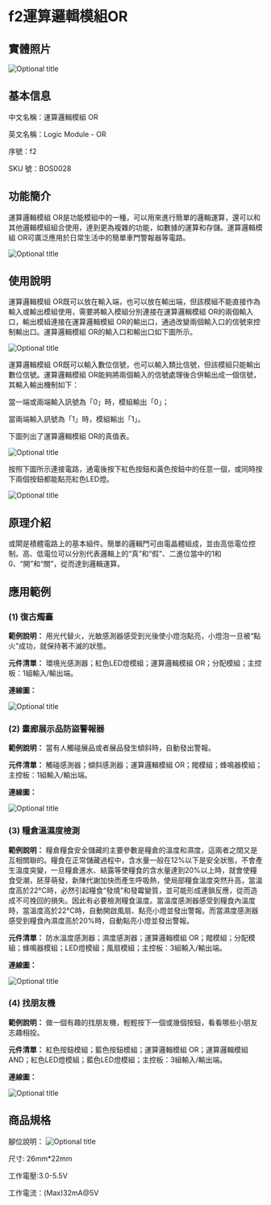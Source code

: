 # f2運算邏輯模組OR

## 實體照片

![Optional title](../.gitbook/assets/boson-luo-ji-huo-mo-kuai-shi-wu-tu.png)

## 基本信息

中文名稱：運算邏輯模組 OR

英文名稱：Logic Module - OR

序號：f2

SKU 號：BOS0028

## 功能簡介

運算邏輯模組 OR是功能模組中的一種，可以用來進行簡單的邏輯運算，還可以和其他邏輯模組組合使用，達到更為複雜的功能，如數據的運算和存儲。運算邏輯模組 OR可廣泛應用於日常生活中的簡單車門警報器等電路。

![Optional title](../.gitbook/assets/boson-luo-ji-huo-mo-kuai-shi-li.png)

## 使用說明

運算邏輯模組 OR既可以放在輸入端，也可以放在輸出端，但該模組不能直接作為輸入或輸出模組使用，需要將輸入模組分別連接在運算邏輯模組 OR的兩個輸入口，輸出模組連接在運算邏輯模組 OR的輸出口，通過改變兩個輸入口的信號來控制輸出口。運算邏輯模組 OR的輸入口和輸出口如下圖所示。

![Optional title](../.gitbook/assets/boson-luo-ji-huo-mo-kuai-shi-yong-shuo-ming-1.png)

運算邏輯模組 OR既可以輸入數位信號，也可以輸入類比信號，但該模組只能輸出數位信號。運算邏輯模組 OR能夠將兩個輸入的信號處理後合併輸出成一個信號，其輸入輸出機制如下：

當一端或兩端輸入訊號為「0」時，模組輸出「0」；

當兩端輸入訊號為「1」時，模組輸出「1」。

下圖列出了運算邏輯模組 OR的真值表。

![Optional title](../.gitbook/assets/boson-luo-ji-huo-mo-kuai-shi-yong-shuo-ming-2.png)

按照下圖所示連接電路，通電後按下紅色按鈕和黃色按鈕中的任意一個，或同時按下兩個按鈕都能點亮紅色LED燈。

![Optional title](../.gitbook/assets/boson-luo-ji-huo-mo-kuai-shi-yong-shuo-ming-3.png)

## 原理介紹

或閘是積體電路上的基本組件。簡單的邏輯門可由電晶體組成，並由高低電位控制。高、低電位可以分別代表邏輯上的“真”和“假”、二進位當中的1和0、“開”和“關”，從而達到邏輯運算。

## 應用範例

### **\(1\) 復古燭臺**

**範例說明：** 用光代替火，光敏感測器感受到光後使小燈泡點亮，小燈泡一旦被“點火”成功，就保持著不滅的狀態。

**元件清單：** 環境光感測器；紅色LED燈模組；運算邏輯模組 OR；分配模組；主控板：1組輸入/輸出端。

**連線圖：**

![Optional title](../.gitbook/assets/boson-luo-ji-huo-mo-kuai-fu-gu-zhu-tai-lian-xian-tu.png)

### **\(2\) 畫廊展示品防盜警報器**

**範例說明：** 當有人觸碰展品或者展品發生傾斜時，自動發出警報。

**元件清單：** 觸碰感測器；傾斜感測器；運算邏輯模組 OR；閥模組；蜂鳴器模組；主控板：1組輸入/輸出端。

**連線圖：**

![Optional title](../.gitbook/assets/boson-luo-ji-huo-mo-kuai-hua-lang-zhan-shi-pin-fang-dao-bao-jing-qi-lian-xian-tu.png)

### **\(3\) 糧倉溫濕度檢測**

**範例說明：** 糧倉糧食安全儲藏的主要參數是糧倉的溫度和濕度，這兩者之間又是互相關聯的。糧食在正常儲藏過程中，含水量一般在12%以下是安全狀態，不會產生溫度突變，一旦糧倉進水、結露等使糧食的含水量達到20%以上時，就會使糧食受潮，胚芽萌發，新陳代謝加快而產生呼吸熱，使局部糧食溫度突然升高，當溫度高於22°C時，必然引起糧食“發燒”和發霉變質，並可能形成連鎖反應，從而造成不可挽回的損失。因此有必要檢測糧食溫度。當溫度感測器感受到糧食內溫度時，當溫度高於22°C時，自動開啟風扇、點亮小燈並發出警報。而當濕度感測器感受到糧食內濕度高於20%時，自動點亮小燈並發出警報。

**元件清單：** 防水溫度感測器；濕度感測器；運算邏輯模組 OR；閥模組；分配模組；蜂鳴器模組；LED燈模組；風扇模組；主控板：3組輸入/輸出端。

**連線圖：**

![Optional title](../.gitbook/assets/boson-luo-ji-huo-mo-kuai-liang-cang-wen-shi-du-jian-ce-lian-xian-tu.png)

### **\(4\) 找朋友機**

**範例說明：** 做一個有趣的找朋友機，輕輕按下一個或幾個按鈕，看看哪些小朋友志趣相投。

**元件清單：** 紅色按鈕模組；藍色按鈕模組；運算邏輯模組 OR；運算邏輯模組 AND；紅色LED燈模組；藍色LED燈模組；主控板：3組輸入/輸出端。

**連線圖：**

![Optional title](../.gitbook/assets/boson-luo-ji-huo-mo-kuai-zhao-peng-you-ji-lian-xian-tu.png)

## 商品規格

腳位說明： ![Optional title](../.gitbook/assets/boson-luo-ji-huo-mo-kuai-yin-jiao-shuo-ming.png)

尺寸: 26mm\*22mm

工作電壓:3.0-5.5V

工作電流：\(Max\)32mA@5V

